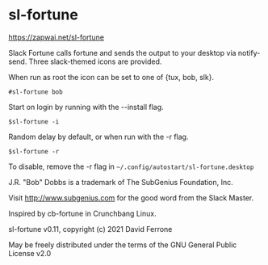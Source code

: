 # sl-fortune

https://zapwai.net/sl-fortune

Slack Fortune calls fortune and sends the output to your desktop via notify-send. Three slack-themed icons are provided.

When run as root the icon can be set to one of {tux, bob, slk}.

`#sl-fortune bob`

Start on login by running with the --install flag.

`$sl-fortune -i`

Random delay by default, or when run with the -r flag.

`$sl-fortune -r`

To disable, remove the -r flag in `~/.config/autostart/sl-fortune.desktop`

J.R. "Bob" Dobbs is a trademark of The SubGenius Foundation, Inc.

Visit http://www.subgenius.com for the good word from the Slack Master.

Inspired by cb-fortune in Crunchbang Linux.

sl-fortune v0.11, copyright (c) 2021 David Ferrone

May be freely distributed under the terms of the GNU General Public License v2.0
